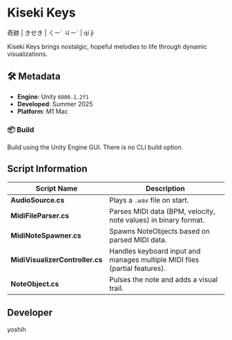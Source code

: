 # Kiseki Keys 
奇跡 | きせき | ㄑㄧˊ ㄐㄧˋ | qí jì

Kiseki Keys brings nostalgic, hopeful melodies to life through dynamic visualizations.

## 🛠️ Metadata
- **Engine**: Unity `6000.1.2f1`  
- **Developed**: Summer 2025
- **Platform**: M1 Mac

### 📦 Build

Build using the Unity Engine GUI. There is no CLI build option. 


## Script Information

| Script Name               | Description                                                      |
| ------------------------- | ---------------------------------------------------------------- |
| **AudioSource.cs**         | Plays a `.wav` file on start.                                    |
| **MidiFileParser.cs**      | Parses MIDI data (BPM, velocity, note values) in binary format.  |
| **MidiNoteSpawner.cs**     | Spawns NoteObjects based on parsed MIDI data.              |
| **MidiVisualizerController.cs** | Handles keyboard input and manages multiple MIDI files (partial features). |
| **NoteObject.cs**          | Pulses the note and adds a visual trail.                         |

## Developer
yoshih